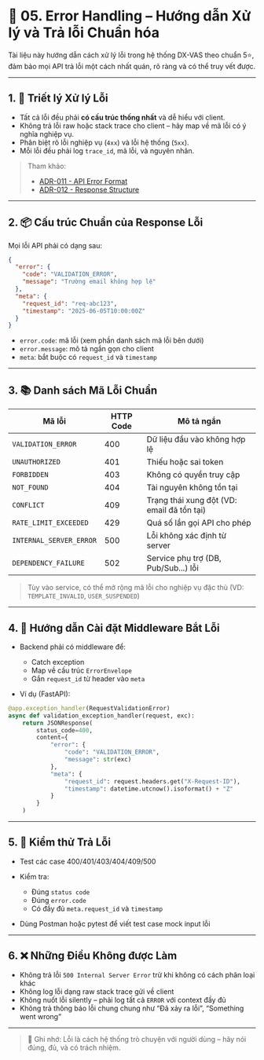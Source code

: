 # 🚨 05. Error Handling – Hướng dẫn Xử lý và Trả lỗi Chuẩn hóa

Tài liệu này hướng dẫn cách xử lý lỗi trong hệ thống DX-VAS theo chuẩn 5⭐, đảm bảo mọi API trả lỗi một cách nhất quán, rõ ràng và có thể truy vết được.  

---

## 1. 🧠 Triết lý Xử lý Lỗi

- Tất cả lỗi đều phải **có cấu trúc thống nhất** và dễ hiểu với client.
- Không trả lỗi raw hoặc stack trace cho client – hãy map về mã lỗi có ý nghĩa nghiệp vụ.
- Phân biệt rõ lỗi nghiệp vụ (`4xx`) và lỗi hệ thống (`5xx`).
- Mỗi lỗi đều phải log `trace_id`, mã lỗi, và nguyên nhân.

> Tham khảo:
> - [ADR-011 - API Error Format](../../ADR/adr-011-api-error-format.md)  
> - [ADR-012 - Response Structure](../../ADR/adr-012-response-structure.md)

---

## 2. 📦 Cấu trúc Chuẩn của Response Lỗi

Mọi lỗi API phải có dạng sau:

```json
{
  "error": {
    "code": "VALIDATION_ERROR",
    "message": "Trường email không hợp lệ"
  },
  "meta": {
    "request_id": "req-abc123",
    "timestamp": "2025-06-05T10:00:00Z"
  }
}
```

* `error.code`: mã lỗi (xem phần danh sách mã lỗi bên dưới)
* `error.message`: mô tả ngắn gọn cho client
* `meta`: bắt buộc có `request_id` và `timestamp`

---

## 3. 📚 Danh sách Mã Lỗi Chuẩn

| Mã lỗi                  | HTTP Code | Mô tả ngắn                                 |
| ----------------------- | --------- | ------------------------------------------ |
| `VALIDATION_ERROR`      | 400       | Dữ liệu đầu vào không hợp lệ               |
| `UNAUTHORIZED`          | 401       | Thiếu hoặc sai token                       |
| `FORBIDDEN`             | 403       | Không có quyền truy cập                    |
| `NOT_FOUND`             | 404       | Tài nguyên không tồn tại                   |
| `CONFLICT`              | 409       | Trạng thái xung đột (VD: email đã tồn tại) |
| `RATE_LIMIT_EXCEEDED`   | 429       | Quá số lần gọi API cho phép                |
| `INTERNAL_SERVER_ERROR` | 500       | Lỗi không xác định từ server               |
| `DEPENDENCY_FAILURE`    | 502       | Service phụ trợ (DB, Pub/Sub...) lỗi       |

> Tùy vào service, có thể mở rộng mã lỗi cho nghiệp vụ đặc thù (VD: `TEMPLATE_INVALID`, `USER_SUSPENDED`)

---

## 4. 🧰 Hướng dẫn Cài đặt Middleware Bắt Lỗi

* Backend phải có middleware để:

  * Catch exception
  * Map về cấu trúc `ErrorEnvelope`
  * Gắn `request_id` từ header vào `meta`
* Ví dụ (FastAPI):

```python
@app.exception_handler(RequestValidationError)
async def validation_exception_handler(request, exc):
    return JSONResponse(
        status_code=400,
        content={
            "error": {
                "code": "VALIDATION_ERROR",
                "message": str(exc)
            },
            "meta": {
                "request_id": request.headers.get("X-Request-ID"),
                "timestamp": datetime.utcnow().isoformat() + "Z"
            }
        }
    )
```

---

## 5. 🧪 Kiểm thử Trả Lỗi

* Test các case 400/401/403/404/409/500
* Kiểm tra:

  * Đúng `status code`
  * Đúng `error.code`
  * Có đầy đủ `meta.request_id` và `timestamp`
* Dùng Postman hoặc pytest để viết test case mock input lỗi

---

## 6. ❌ Những Điều Không được Làm

* Không trả lỗi `500 Internal Server Error` trừ khi không có cách phân loại khác
* Không log lỗi dạng raw stack trace gửi về client
* Không nuốt lỗi silently – phải log tất cả `ERROR` với context đầy đủ
* Không trả thông báo lỗi chung chung như “Đã xảy ra lỗi”, “Something went wrong”

---

> 📌 Ghi nhớ: Lỗi là cách hệ thống trò chuyện với người dùng – hãy nói đúng, đủ, và có trách nhiệm.
